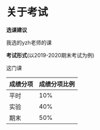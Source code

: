 # 关于考试

**选课建议**

我选的yzh老师的课

**考试形式**(以2019-2020期末考试为例)

这门课

| 成绩分项 | 成绩分项比例 |
| -------- | ------------ |
| 平时     | 10%          |
| 实验     | 40%          |
| 期末     | 50%          |



